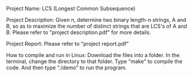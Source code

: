 Project Name: LCS (Longest Common Subsequence)

Project Description: Given n, determine two binary length-n strings, A and B, so as to maximize the number of distinct strings that are LCS's of A and B. Please refer to "project description.pdf" for more details.

Project Report: Please refer to "project report.pdf"

How to compile and run in Linux:
Download the files into a folder.
In the terminal, change the directory to that folder.
Type "make" to compile the code.
And then type “./demo” to run the program.
